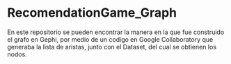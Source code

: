 # RecomendationGame_Graph
En este repositorio se pueden encontrar la manera en la que fue construido el grafo en Gephi, por medio de un codigo en Google Collaboratory que generaba la lista de aristas, junto con el Dataset, del cual se obtienen los nodos.
